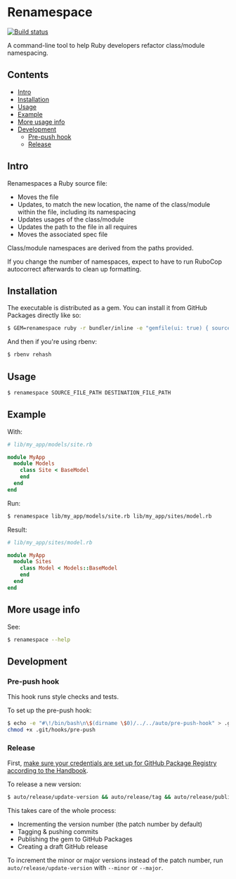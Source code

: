 # Renamespace

[![Build status](https://badge.buildkite.com/96fe2532aa6c155b7efc6adc355a6aa58c704c29df1a739df2.svg?branch=master)](https://buildkite.com/gs/renamespace)

A command-line tool to help Ruby developers refactor class/module namespacing.

## Contents

<!-- MarkdownTOC autolink=true -->

- [Intro](#intro)
- [Installation](#installation)
- [Usage](#usage)
- [Example](#example)
- [More usage info](#more-usage-info)
- [Development](#development)
  - [Pre-push hook](#pre-push-hook)
  - [Release](#release)

<!-- /MarkdownTOC -->

## Intro

Renamespaces a Ruby source file:

- Moves the file
- Updates, to match the new location, the name of the class/module within the file, including its namespacing
- Updates usages of the class/module
- Updates the path to the file in all requires
- Moves the associated spec file

Class/module namespaces are derived from the paths provided.

If you change the number of namespaces, expect to have to run RuboCop autocorrect afterwards to clean up formatting.

## Installation

The executable is distributed as a gem. You can install it from GitHub Packages directly like so:

```bash
$ GEM=renamespace ruby -r bundler/inline -e "gemfile(ui: true) { source 'https://rubygems.org'; source('https://rubygems.pkg.github.com/greensync') { gem ENV['GEM'] } }"
```

And then if you're using rbenv:

```bash
$ rbenv rehash
```

## Usage

```bash
$ renamespace SOURCE_FILE_PATH DESTINATION_FILE_PATH
```

## Example

With:

```ruby
# lib/my_app/models/site.rb

module MyApp
  module Models
    class Site < BaseModel
    end
  end
end
```

Run:

```bash
$ renamespace lib/my_app/models/site.rb lib/my_app/sites/model.rb
```

Result:

```ruby
# lib/my_app/sites/model.rb

module MyApp
  module Sites
    class Model < Models::BaseModel
    end
  end
end
```

## More usage info

See:

```bash
$ renamespace --help
```

## Development

### Pre-push hook

This hook runs style checks and tests.

To set up the pre-push hook:

```bash
$ echo -e "#\!/bin/bash\n\$(dirname \$0)/../../auto/pre-push-hook" > .git/hooks/pre-push
chmod +x .git/hooks/pre-push
```

### Release

First, [make sure your credentials are set up for GitHub Package Registry according to the Handbook](https://handbook.greensync.org/product/intro/getting-started/#github-package-registry-and-ruby-gems).

To release a new version:

```bash
$ auto/release/update-version && auto/release/tag && auto/release/publish
```

This takes care of the whole process:

- Incrementing the version number (the patch number by default)
- Tagging & pushing commits
- Publishing the gem to GitHub Packages
- Creating a draft GitHub release

To increment the minor or major versions instead of the patch number, run `auto/release/update-version` with `--minor` or `--major`.

